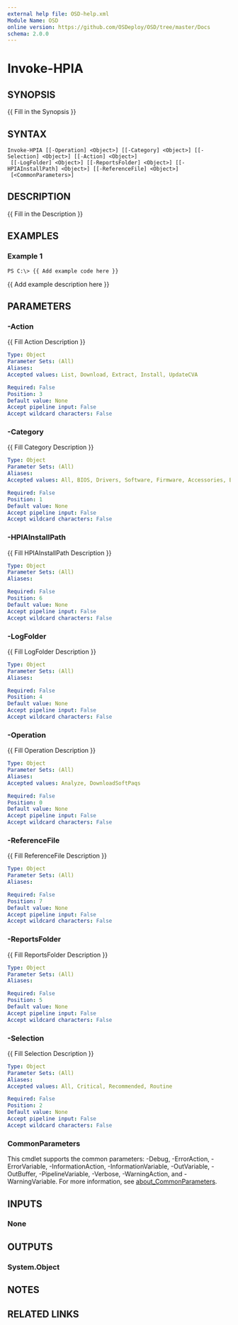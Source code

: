 ```yaml
---
external help file: OSD-help.xml
Module Name: OSD
online version: https://github.com/OSDeploy/OSD/tree/master/Docs
schema: 2.0.0
---
```


# Invoke-HPIA

## SYNOPSIS
{{ Fill in the Synopsis }}

## SYNTAX

```
Invoke-HPIA [[-Operation] <Object>] [[-Category] <Object>] [[-Selection] <Object>] [[-Action] <Object>]
 [[-LogFolder] <Object>] [[-ReportsFolder] <Object>] [[-HPIAInstallPath] <Object>] [[-ReferenceFile] <Object>]
 [<CommonParameters>]
```

## DESCRIPTION
{{ Fill in the Description }}

## EXAMPLES

### Example 1
```
PS C:\> {{ Add example code here }}
```

{{ Add example description here }}

## PARAMETERS

### -Action
{{ Fill Action Description }}

```yaml
Type: Object
Parameter Sets: (All)
Aliases:
Accepted values: List, Download, Extract, Install, UpdateCVA

Required: False
Position: 3
Default value: None
Accept pipeline input: False
Accept wildcard characters: False
```

### -Category
{{ Fill Category Description }}

```yaml
Type: Object
Parameter Sets: (All)
Aliases:
Accepted values: All, BIOS, Drivers, Software, Firmware, Accessories, BIOS, Drivers

Required: False
Position: 1
Default value: None
Accept pipeline input: False
Accept wildcard characters: False
```

### -HPIAInstallPath
{{ Fill HPIAInstallPath Description }}

```yaml
Type: Object
Parameter Sets: (All)
Aliases:

Required: False
Position: 6
Default value: None
Accept pipeline input: False
Accept wildcard characters: False
```

### -LogFolder
{{ Fill LogFolder Description }}

```yaml
Type: Object
Parameter Sets: (All)
Aliases:

Required: False
Position: 4
Default value: None
Accept pipeline input: False
Accept wildcard characters: False
```

### -Operation
{{ Fill Operation Description }}

```yaml
Type: Object
Parameter Sets: (All)
Aliases:
Accepted values: Analyze, DownloadSoftPaqs

Required: False
Position: 0
Default value: None
Accept pipeline input: False
Accept wildcard characters: False
```

### -ReferenceFile
{{ Fill ReferenceFile Description }}

```yaml
Type: Object
Parameter Sets: (All)
Aliases:

Required: False
Position: 7
Default value: None
Accept pipeline input: False
Accept wildcard characters: False
```

### -ReportsFolder
{{ Fill ReportsFolder Description }}

```yaml
Type: Object
Parameter Sets: (All)
Aliases:

Required: False
Position: 5
Default value: None
Accept pipeline input: False
Accept wildcard characters: False
```

### -Selection
{{ Fill Selection Description }}

```yaml
Type: Object
Parameter Sets: (All)
Aliases:
Accepted values: All, Critical, Recommended, Routine

Required: False
Position: 2
Default value: None
Accept pipeline input: False
Accept wildcard characters: False
```

### CommonParameters
This cmdlet supports the common parameters: -Debug, -ErrorAction, -ErrorVariable, -InformationAction, -InformationVariable, -OutVariable, -OutBuffer, -PipelineVariable, -Verbose, -WarningAction, and -WarningVariable. For more information, see [about_CommonParameters](http://go.microsoft.com/fwlink/?LinkID=113216).

## INPUTS

### None
## OUTPUTS

### System.Object
## NOTES

## RELATED LINKS
